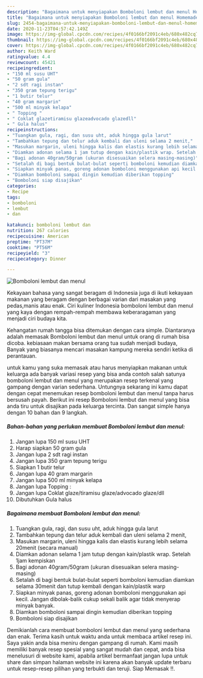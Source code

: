 ```yaml
---
description: "Bagaimana untuk menyiapakan Bomboloni lembut dan menul Homemade"
title: "Bagaimana untuk menyiapakan Bomboloni lembut dan menul Homemade"
slug: 2454-bagaimana-untuk-menyiapakan-bomboloni-lembut-dan-menul-homemade
date: 2020-11-23T04:57:42.149Z
image: https://img-global.cpcdn.com/recipes/4f0166bf2091c4eb/680x482cq70/bomboloni-lembut-dan-menul-foto-resep-utama.jpg
thumbnail: https://img-global.cpcdn.com/recipes/4f0166bf2091c4eb/680x482cq70/bomboloni-lembut-dan-menul-foto-resep-utama.jpg
cover: https://img-global.cpcdn.com/recipes/4f0166bf2091c4eb/680x482cq70/bomboloni-lembut-dan-menul-foto-resep-utama.jpg
author: Keith Ward
ratingvalue: 4.4
reviewcount: 45421
recipeingredient:
- "150 ml susu UHT"
- "50 gram gula"
- "2 sdt ragi instan"
- "350 gram tepung terigu"
- "1 butir telur"
- "40 gram margarin"
- "500 ml minyak kelapa"
- " Topping "
- " Coklat glazetiramisu glazeadvocado glazedll"
- " Gula halus"
recipeinstructions:
- "Tuangkan gula, ragi, dan susu uht, aduk hingga gula larut"
- "Tambahkan tepung dan telur aduk kembali dan uleni selama 2 menit,"
- "Masukan margarin, uleni hingga kalis dan elastis kurang lebih selama 20menit (secara manual)"
- "Diamkan adonan selama 1 jam tutup dengan kain/plastik wrap. Setelah 1jam kempiskan"
- "Bagi adonan 40gram/50gram (ukuran disesuaikan selera masing-masing)"
- "Setalah di bagi bentuk bulat-bulat seperti bomboloni kemudian diamkan selama 30menit dan tutup kembali dengan kain/plastik warp"
- "Siapkan minyak panas, goreng adonan bomboloni menggunakan api kecil. Jangan dibolak-balik cukup sekali balik agar tidak menyerap minyak banyak."
- "Diamkan bomboloni sampai dingin kemudian diberikan topping"
- "Bomboloni siap disajikan"
categories:
- Recipe
tags:
- bomboloni
- lembut
- dan

katakunci: bomboloni lembut dan 
nutrition: 267 calories
recipecuisine: American
preptime: "PT37M"
cooktime: "PT56M"
recipeyield: "3"
recipecategory: Dinner

---
```



![Bomboloni lembut dan menul](https://img-global.cpcdn.com/recipes/4f0166bf2091c4eb/680x482cq70/bomboloni-lembut-dan-menul-foto-resep-utama.jpg)

Kekayaan bahasa yang sangat beragam di Indonesia juga di ikuti kekayaan makanan yang beragam dengan berbagai varian dari masakan yang pedas,manis atau enak. Ciri kuliner Indonesia bomboloni lembut dan menul yang kaya dengan rempah-rempah membawa keberaragaman yang menjadi ciri budaya kita.


Kehangatan rumah tangga bisa ditemukan dengan cara simple. Diantaranya adalah memasak Bomboloni lembut dan menul untuk orang di rumah bisa dicoba. kebiasaan makan bersama orang tua sudah menjadi budaya, Banyak yang biasanya mencari masakan kampung mereka sendiri ketika di perantauan.



untuk kamu yang suka memasak atau harus menyiapkan makanan untuk keluarga ada banyak variasi resep yang bisa anda contoh salah satunya bomboloni lembut dan menul yang merupakan resep terkenal yang gampang dengan varian sederhana. Untungnya sekarang ini kamu dapat dengan cepat menemukan resep bomboloni lembut dan menul tanpa harus bersusah payah.
Berikut ini resep Bomboloni lembut dan menul yang bisa anda tiru untuk disajikan pada keluarga tercinta. Dan sangat simple hanya dengan 10 bahan dan 9 langkah.


<!--inarticleads1-->

##### Bahan-bahan yang perlukan membuat Bomboloni lembut dan menul:

1. Jangan lupa 150 ml susu UHT
1. Harap siapkan 50 gram gula
1. Jangan lupa 2 sdt ragi instan
1. Jangan lupa 350 gram tepung terigu
1. Siapkan 1 butir telur
1. Jangan lupa 40 gram margarin
1. Jangan lupa 500 ml minyak kelapa
1. Jangan lupa  Topping :
1. Jangan lupa  Coklat glaze/tiramisu glaze/advocado glaze/dll
1. Dibutuhkan  Gula halus




<!--inarticleads2-->

##### Bagaimana membuat  Bomboloni lembut dan menul:

1. Tuangkan gula, ragi, dan susu uht, aduk hingga gula larut
1. Tambahkan tepung dan telur aduk kembali dan uleni selama 2 menit,
1. Masukan margarin, uleni hingga kalis dan elastis kurang lebih selama 20menit (secara manual)
1. Diamkan adonan selama 1 jam tutup dengan kain/plastik wrap. Setelah 1jam kempiskan
1. Bagi adonan 40gram/50gram (ukuran disesuaikan selera masing-masing)
1. Setalah di bagi bentuk bulat-bulat seperti bomboloni kemudian diamkan selama 30menit dan tutup kembali dengan kain/plastik warp
1. Siapkan minyak panas, goreng adonan bomboloni menggunakan api kecil. Jangan dibolak-balik cukup sekali balik agar tidak menyerap minyak banyak.
1. Diamkan bomboloni sampai dingin kemudian diberikan topping
1. Bomboloni siap disajikan




Demikianlah cara membuat bomboloni lembut dan menul yang sederhana dan enak. Terima kasih untuk waktu anda untuk membaca artikel resep ini. Saya yakin anda bisa meniru dengan gampang di rumah. Kami masih memiliki banyak resep spesial yang sangat mudah dan cepat, anda bisa menelusuri di website kami, apabila artikel bermanfaat jangan lupa untuk share dan simpan halaman website ini karena akan banyak update terbaru untuk resep-resep pilihan yang terbukti dan teruji. Siap Memasak !!. 
